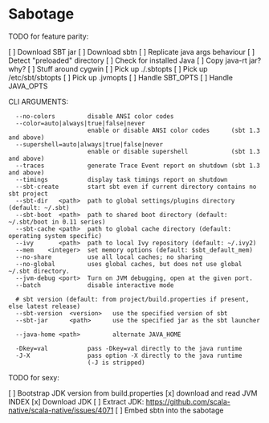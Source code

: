 # Sabotage


TODO for feature parity:

[ ] Download SBT jar
[ ] Download sbtn 
[ ] Replicate java args behaviour
[ ] Detect "preloaded" directory
[ ] Check for installed Java
[ ] Copy java-rt jar? why?
[ ] Stuff around cygwin
[ ] Pick up ./.sbtopts
[ ] Pick up /etc/sbt/sbtopts
[ ] Pick up .jvmopts
[ ] Handle SBT_OPTS
[ ] Handle JAVA_OPTS

CLI ARGUMENTS:

```
  --no-colors         disable ANSI color codes
  --color=auto|always|true|false|never
                      enable or disable ANSI color codes      (sbt 1.3 and above)
  --supershell=auto|always|true|false|never
                      enable or disable supershell            (sbt 1.3 and above)
  --traces            generate Trace Event report on shutdown (sbt 1.3 and above)
  --timings           display task timings report on shutdown
  --sbt-create        start sbt even if current directory contains no sbt project
  --sbt-dir   <path>  path to global settings/plugins directory (default: ~/.sbt)
  --sbt-boot  <path>  path to shared boot directory (default: ~/.sbt/boot in 0.11 series)
  --sbt-cache <path>  path to global cache directory (default: operating system specific)
  --ivy       <path>  path to local Ivy repository (default: ~/.ivy2)
  --mem    <integer>  set memory options (default: $sbt_default_mem)
  --no-share          use all local caches; no sharing
  --no-global         uses global caches, but does not use global ~/.sbt directory.
  --jvm-debug <port>  Turn on JVM debugging, open at the given port.
  --batch             disable interactive mode

  # sbt version (default: from project/build.properties if present, else latest release)
  --sbt-version  <version>   use the specified version of sbt
  --sbt-jar      <path>      use the specified jar as the sbt launcher

  --java-home <path>         alternate JAVA_HOME

  -Dkey=val           pass -Dkey=val directly to the java runtime
  -J-X                pass option -X directly to the java runtime
                      (-J is stripped)
```



TODO for sexy:

[ ] Bootstrap JDK version from build.properties
    [x] download and read JVM INDEX
    [x] Download JDK
    [ ] Extract JDK: https://github.com/scala-native/scala-native/issues/4071
[ ] Embed sbtn into the sabotage
